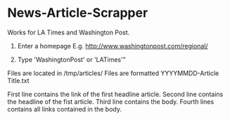 # News-Article-Scrapper
Works for LA Times and Washington Post.

1. Enter a homepage
E.g. http://www.washingtonpost.com/regional/

2. Type 'WashingtonPost' or 'LATimes'"

Files are located in /tmp/articles/
Files are formatted YYYYMMDD-Article Title.txt

First line contains the link of the first headline article.
Second line contains the headline of the fist article.
Third line contains the body.
Fourth lines contains all links contained in the body.
